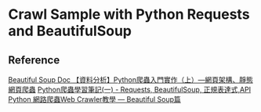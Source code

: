 # Crawl Sample with Python Requests and BeautifulSoup

## Reference

[ Beautiful Soup Doc ](https://beautiful-soup-4.readthedocs.io/en/latest/#navigating-the-tree)
[【資料分析】Python爬蟲入門實作（上）—網頁架構、靜態網頁爬蟲](https://medium.com/@kaojia/%E8%B3%87%E6%96%99%E5%88%86%E6%9E%90-python%E7%88%AC%E8%9F%B2%E5%85%A5%E9%96%80%E5%AF%A6%E4%BD%9C-%E7%B6%B2%E9%A0%81%E6%9E%B6%E6%A7%8B-%E9%9D%9C%E6%85%8B%E7%B6%B2%E9%A0%81%E7%88%AC%E8%9F%B2-33225a8ba9d4)
[Python爬蟲學習筆記(一) - Requests, BeautifulSoup, 正規表達式,API](https://yanwei-liu.medium.com/python%E7%88%AC%E8%9F%B2%E5%AD%B8%E7%BF%92%E7%AD%86%E8%A8%98-%E4%B8%80-beautifulsoup-1ee011df8768)
[Python 網路爬蟲Web Crawler教學 — Beautiful Soup篇](https://seanchien0525.medium.com/python-requests-beautifulsoup-%E7%88%AC%E8%9F%B2%E6%95%99%E5%AD%B8-83d146faa9e8)